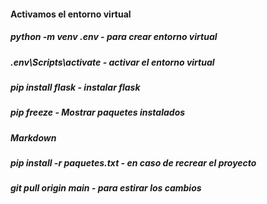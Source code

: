 #### Activamos el entorno virtual
##### python -m venv .env - para crear entorno virtual
##### .env\Scripts\activate - activar el entorno virtual
##### pip install flask - instalar flask
##### pip freeze - Mostrar paquetes instalados
##### Markdown
##### pip install -r paquetes.txt  - en caso de recrear el proyecto 
##### git pull origin main  - para estirar los cambios 